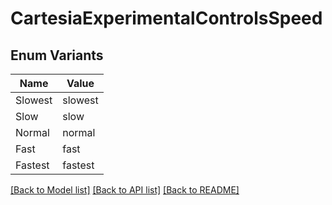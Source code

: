 # CartesiaExperimentalControlsSpeed

## Enum Variants

| Name | Value |
|---- | -----|
| Slowest | slowest |
| Slow | slow |
| Normal | normal |
| Fast | fast |
| Fastest | fastest |


[[Back to Model list]](../README.md#documentation-for-models) [[Back to API list]](../README.md#documentation-for-api-endpoints) [[Back to README]](../README.md)



